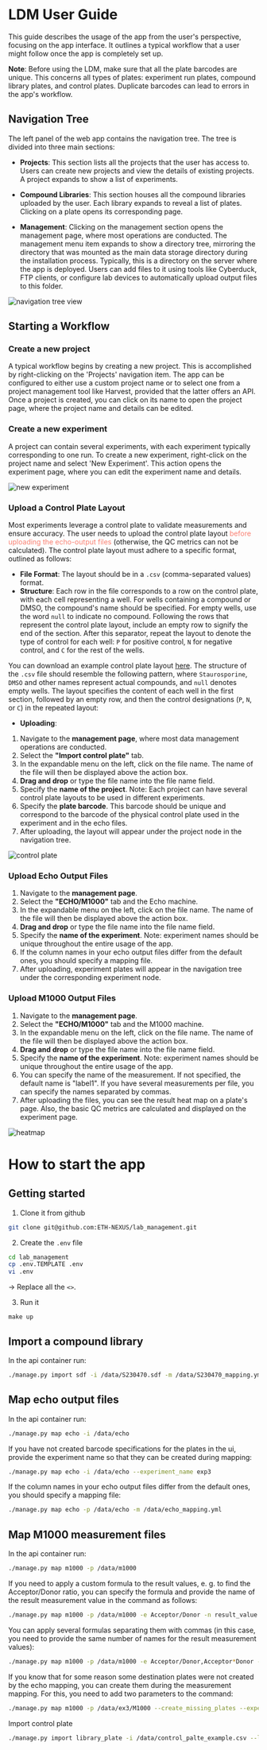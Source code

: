 # LDM User Guide

This guide describes the usage of the app from the user's perspective, focusing on the app interface. It outlines a typical workflow that a user might follow once the app is completely set up.

**Note**: Before using the LDM, make sure that all the plate barcodes are unique. This concerns all types of plates: experiment run plates, compound library plates, and control plates. Duplicate barcodes can lead to errors in the app's workflow.

## Navigation Tree

The left panel of the web app contains the navigation tree. The tree is divided into three main sections:

- **Projects**: This section lists all the projects that the user has access to. Users can create new projects and view the details of existing projects. A project expands to show a list of experiments.

- **Compound Libraries**: This section houses all the compound libraries uploaded by the user. Each library expands to reveal a list of plates. Clicking on a plate opens its corresponding page.

- **Management**: Clicking on the management section opens the management page, where most operations are conducted. The management menu item expands to show a directory tree, mirroring the directory that was mounted as the main data storage directory during the installation process. Typically, this is a directory on the server where the app is deployed. Users can add files to it using tools like Cyberduck, FTP clients, or configure lab devices to automatically upload output files to this folder.

![navigation tree view](./readme_images/nav_tree.png)

## Starting a Workflow

### Create a new project

 A typical workflow begins by creating a new project. This is accomplished by right-clicking on the 'Projects' navigation item. The app can be configured to either use a custom project name or to select one from a project management tool like Harvest, provided that the latter offers an API. Once a project is created, you can click on its name to open the project page, where the project name and details can be edited.

### Create a new experiment
 A project can contain several experiments, with each experiment typically corresponding to one run. To create a new experiment, right-click on the project name and select 'New Experiment'. This action opens the experiment page, where you can edit the experiment name and details.

![new experiment](./readme_images/new_exp.png)

### Upload a Control Plate Layout

Most experiments leverage a control plate to validate measurements and ensure accuracy. 
The user needs to upload the control plate layout <span style="color: salmon;">before uploading the echo-output files</span> (otherwise, the QC metrics can not be calculated).
The control plate layout must adhere to a specific format, outlined as follows:

- **File Format**: The layout should be in a `.csv` (comma-separated values) format.
- **Structure**: Each row in the file corresponds to a row on the control plate, with each cell representing a well. For wells containing a compound or DMSO, the compound's name should be specified. For empty wells, use the word `null` to indicate no compound. Following the rows that represent the control plate layout, include an empty row to signify the end of the section. After this separator, repeat the layout to denote the type of control for each well: `P` for positive control, `N` for negative control, and `C` for the rest of the wells.

You can download an example control plate layout [here](./example_files/control_plate_example.csv).
The structure of the `.csv` file should resemble the following pattern, where `Staurosporine`, `DMSO` and other names represent actual compounds, and `null` denotes empty wells. The layout specifies the content of each well in the first section, followed by an empty row, and then the control designations (`P`, `N`, or `C`) in the repeated layout:

- **Uploading**: 

1. Navigate to the **management page**, where most data management operations are conducted.
2. Select the **"Import control plate"** tab.
3. In the expandable menu on the left, click on the file name. The name of the file will then be displayed above the action box.
4. **Drag and drop** or type the file name into the file name field.
5. Specify the **name of the project**. Note: Each project can have several control plate layouts to be used in different experiments.
6. Specify the **plate barcode**. This barcode should be unique and correspond to the barcode of the physical control plate used in the experiment and in the echo files. 
7. After uploading, the layout will appear under the project node in the navigation tree.

![control plate](./readme_images/control_plate.png)


### Upload Echo Output Files

1. Navigate to the **management page**. 
2. Select the **"ECHO/M1000"** tab and the Echo machine.
3. In the expandable menu on the left, click on the file name. The name of the file will then be displayed above the action box.
4. **Drag and drop** or type the file name into the file name field.
5. Specify the **name of the experiment**. Note: experiment names should be unique throughout the entire usage of the app.
6. If the column names in your echo output files differ from the default ones, you should specify a mapping file. 
7. After uploading, experiment plates will appear in the navigation tree under the corresponding experiment node.

### Upload M1000 Output Files

1. Navigate to the **management page**.
2. Select the **"ECHO/M1000"** tab and the M1000 machine.
3. In the expandable menu on the left, click on the file name. The name of the file will then be displayed above the action box.
4. **Drag and drop** or type the file name into the file name field.
5. Specify the **name of the experiment**. Note: experiment names should be unique throughout the entire usage of the app.
6. You can specify the name of the measurement. If not specified, the default name is "label1". If you have several measurements per file, you can specify the names separated by commas.
7. After uploading the files, you can see the result heat map on a plate's page. Also, the basic QC metrics are calculated and displayed on the experiment page.

![heatmap](./readme_images/heatmap.png)

# How to start the app 
## Getting started

1. Clone it from github

```bash
git clone git@github.com:ETH-NEXUS/lab_management.git
```

2. Create the `.env` file

```bash
cd lab_management
cp .env.TEMPLATE .env
vi .env
```

&rarr; Replace all the `<>`.

3. Run it

```
make up
```

## Import a compound library

In the api container run:

```bash
./manage.py import sdf -i /data/S230470.sdf -m /data/S230470_mapping.yml -r 16 -c 24
```

## Map echo output files

In the api container run:

```bash
./manage.py map echo -i /data/echo 
```

If you have not created barcode specifications for the plates in the ui, provide the experiment name so that they can be created during mapping:

```bash
./manage.py map echo -i /data/echo --experiment_name exp3
```

If the column names in your echo output files differ from the default ones, you should specify a mapping file:

```bash
./manage.py map echo -p /data/echo -m /data/echo_mapping.yml
```

## Map M1000 measurement files

In the api container run:

```bash
./manage.py map m1000 -p /data/m1000
```

If you need to apply a custom formula to the result values, e. g. to find the Acceptor/Donor ratio, you can specify the formula and provide the name of the result measurement value in the command as follows:
```bash
./manage.py map m1000 -p /data/m1000 -e Acceptor/Donor -n result_value
```

You can apply several formulas separating them with commas (in this case, you need to provide the same number of names for the result measurement values):
```bash
./manage.py map m1000 -p /data/m1000 -e Acceptor/Donor,Acceptor*Donor -n ratio,product
```

If you know that for some reason some destination plates were not created by the echo mapping, you can create them during the measurement mapping. 
For this, you need to add two parameters to the command: 

```bash
./manage.py map m1000 -p /data/ex3/M1000 --create_missing_plates --experiment_name exp3

```
Import control plate

```bash
./manage.py import library_plate -i /data/control_palte_example.csv --library_name controls_library --plate_barcode control12345

```
